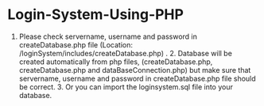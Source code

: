 # Login-System-Using-PHP
1. Please check  servername,  username  and  password  in  createDatabase.php  file      (Location: /loginSystem/includes/createDatabase.php) .  2. Database will be created automatically from php files,     (createDatabase.php, createDatabase.php and dataBaseConnection.php)     but make sure that servername, username and password in createDatabase.php file should be correct.  3. Or you can import the loginsystem.sql file into your database.
